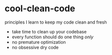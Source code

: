 # cool-clean-code
principles I learn to keep my code clean and fresh

 - take time to clean up your codebase
 - every function should do one thing *only*
 - no premature optimization
 - no obsessive dry code
